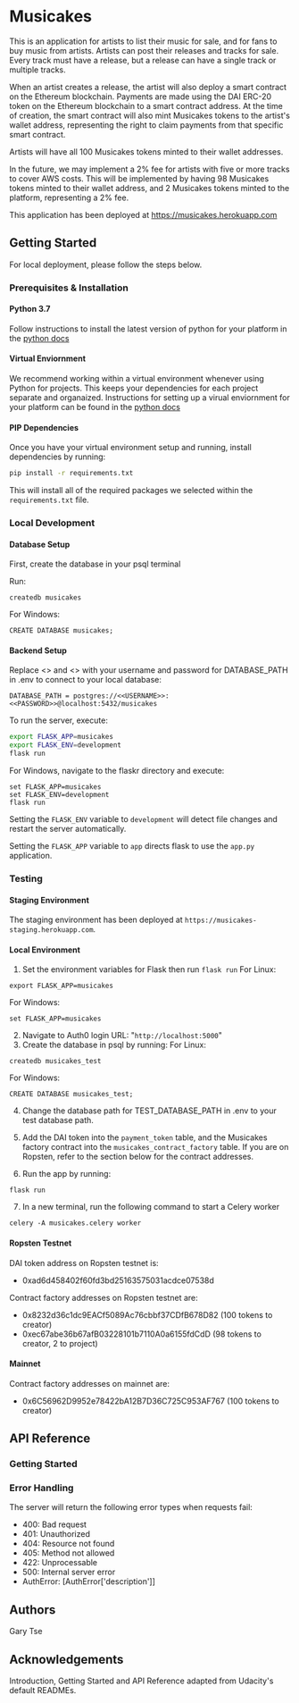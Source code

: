 # Musicakes

This is an application for artists to list their music for sale, and for fans to buy music from artists. Artists can post their releases and tracks for sale. Every track must have a release, but a release can have a single track or multiple tracks.

When an artist creates a release, the artist will also deploy a smart contract on the Ethereum blockchain. Payments are made using the DAI ERC-20 token on the Ethereum blockchain to a smart contract address. At the time of creation, the smart contract will also mint Musicakes tokens to the artist's wallet address, representing the right to claim payments from that specific smart contract.

Artists will have all 100 Musicakes tokens minted to their wallet addresses.

In the future, we may implement a 2% fee for artists with five or more tracks to cover AWS costs. This will be implemented by having 98 Musicakes tokens minted to their wallet address, and 2 Musicakes tokens minted to the platform, representing a 2% fee.

This application has been deployed at https://musicakes.herokuapp.com

## Getting Started

For local deployment, please follow the steps below.

### Prerequisites & Installation

#### Python 3.7

Follow instructions to install the latest version of python for your platform in the [python docs](https://docs.python.org/3/using/unix.html#getting-and-installing-the-latest-version-of-python)

#### Virtual Enviornment

We recommend working within a virtual environment whenever using Python for projects. This keeps your dependencies for each project separate and organaized. Instructions for setting up a virual enviornment for your platform can be found in the [python docs](https://packaging.python.org/guides/installing-using-pip-and-virtual-environments/)

#### PIP Dependencies

Once you have your virtual environment setup and running, install dependencies by running:
```bash
pip install -r requirements.txt
```
This will install all of the required packages we selected within the `requirements.txt` file.

### Local Development

#### Database Setup

First, create the database in your psql terminal

Run:
```
createdb musicakes
```

For Windows:
```
CREATE DATABASE musicakes;
```

#### Backend Setup

Replace <<USERNAME>> and <<PASSWORD>> with your username and password for DATABASE_PATH in .env to connect to your local database:
```
DATABASE_PATH = postgres://<<USERNAME>>:<<PASSWORD>>@localhost:5432/musicakes
```

To run the server, execute:

```bash
export FLASK_APP=musicakes
export FLASK_ENV=development
flask run
```

For Windows, navigate to the flaskr directory and execute:

```
set FLASK_APP=musicakes
set FLASK_ENV=development
flask run
```

Setting the `FLASK_ENV` variable to `development` will detect file changes and restart the server automatically.

Setting the `FLASK_APP` variable to `app` directs flask to use the `app.py` application.

### Testing

#### Staging Environment

The staging environment has been deployed at `https://musicakes-staging.herokuapp.com`.

#### Local Environment

1. Set the environment variables for Flask then run `flask run`
For Linux:
```
export FLASK_APP=musicakes
```
For Windows:
```
set FLASK_APP=musicakes
```
2. Navigate to Auth0 login URL: "`http://localhost:5000`"
3. Create the database in psql by running:
For Linux:
```
createdb musicakes_test
```

For Windows:
```
CREATE DATABASE musicakes_test;
```
4. Change the database path for TEST_DATABASE_PATH in .env to your test database path.

5. Add the DAI token into the `payment_token` table, and the Musicakes factory contract into the `musicakes_contract_factory` table. If you are on Ropsten, refer to the section below for the contract addresses.

6. Run the app by running:
```
flask run
```

7. In a new terminal, run the following command to start a Celery worker
```
celery -A musicakes.celery worker
```

#### Ropsten Testnet

DAI token address on Ropsten testnet is:
  * 0xad6d458402f60fd3bd25163575031acdce07538d

Contract factory addresses on Ropsten testnet are:
  * 0x8232d36c1dc9EACf5089Ac76cbbf37CDfB678D82 (100 tokens to creator)
  * 0xec67abe36b67afB03228101b7110A0a6155fdCdD (98 tokens to creator, 2 to project)

#### Mainnet

Contract factory addresses on mainnet are:
  * 0x6C56962D9952e78422bA12B7D36C725C953AF767 (100 tokens to creator)

## API Reference

### Getting Started

### Error Handling

The server will return the following error types when requests fail:
* 400: Bad request
* 401: Unauthorized
* 404: Resource not found
* 405: Method not allowed
* 422: Unprocessable
* 500: Internal server error
* AuthError: [AuthError['description']]

## Authors

Gary Tse

## Acknowledgements

Introduction, Getting Started and API Reference adapted from Udacity's default READMEs.
